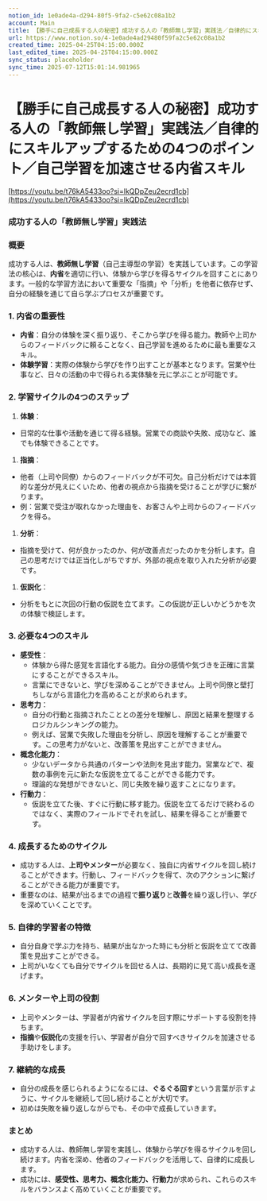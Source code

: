 ```yaml
---
notion_id: 1e0ade4a-d294-80f5-9fa2-c5e62c08a1b2
account: Main
title: 【勝手に自己成長する人の秘密】成功する人の「教師無し学習」実践法／自律的にスキルアップするための4つのポイント／自己学習を加速させる内省スキル
url: https://www.notion.so/4-1e0ade4ad29480f59fa2c5e62c08a1b2
created_time: 2025-04-25T04:15:00.000Z
last_edited_time: 2025-04-25T04:15:00.000Z
sync_status: placeholder
sync_time: 2025-07-12T15:01:14.981965
---
```

# 【勝手に自己成長する人の秘密】成功する人の「教師無し学習」実践法／自律的にスキルアップするための4つのポイント／自己学習を加速させる内省スキル

[https://youtu.be/t76kA5433oo?si=lkQDpZeu2ecrd1cb](https://youtu.be/t76kA5433oo?si=lkQDpZeu2ecrd1cb)
### 成功する人の「教師無し学習」実践法
### 概要
成功する人は、**教師無し学習**（自己主導型の学習）を実践しています。この学習法の核心は、**内省**を適切に行い、体験から学びを得るサイクルを回すことにあります。一般的な学習方法において重要な「指摘」や「分析」を他者に依存せず、自分の経験を通じて自ら学ぶプロセスが重要です。
### 1. 内省の重要性
- **内省**：自分の体験を深く振り返り、そこから学びを得る能力。教師や上司からのフィードバックに頼ることなく、自己学習を進めるために最も重要なスキル。
- **体験学習**：実際の体験から学びを作り出すことが基本となります。営業や仕事など、日々の活動の中で得られる実体験を元に学ぶことが可能です。
### 2. 学習サイクルの4つのステップ
1. **体験**：
  - 日常的な仕事や活動を通じて得る経験。営業での商談や失敗、成功など、誰でも体験できることです。
1. **指摘**：
  - 他者（上司や同僚）からのフィードバックが不可欠。自己分析だけでは本質的な差分が見えにくいため、他者の視点から指摘を受けることが学びに繋がります。
  - 例：営業で受注が取れなかった理由を、お客さんや上司からのフィードバックを得る。
1. **分析**：
  - 指摘を受けて、何が良かったのか、何が改善点だったのかを分析します。自己の思考だけでは正当化しがちですが、外部の視点を取り入れた分析が必要です。
1. **仮説化**：
  - 分析をもとに次回の行動の仮説を立てます。この仮説が正しいかどうかを次の体験で検証します。
### 3. 必要な4つのスキル
- **感受性**：
  - 体験から得た感覚を言語化する能力。自分の感情や気づきを正確に言葉にすることができるスキル。
  - 言葉にできないと、学びを深めることができません。上司や同僚と壁打ちしながら言語化力を高めることが求められます。
- **思考力**：
  - 自分の行動と指摘されたこととの差分を理解し、原因と結果を整理するロジカルシンキングの能力。
  - 例えば、営業で失敗した理由を分析し、原因を理解することが重要です。この思考力がないと、改善策を見出すことができません。
- **概念化能力**：
  - 少ないデータから共通のパターンや法則を見出す能力。営業などで、複数の事例を元に新たな仮説を立てることができる能力です。
  - 理論的な発想ができないと、同じ失敗を繰り返すことになります。
- **行動力**：
  - 仮説を立てた後、すぐに行動に移す能力。仮説を立てるだけで終わるのではなく、実際のフィールドでそれを試し、結果を得ることが重要です。
### 4. 成長するためのサイクル
- 成功する人は、**上司やメンター**が必要なく、独自に内省サイクルを回し続けることができます。行動し、フィードバックを得て、次のアクションに繋げることができる能力が重要です。
- 重要なのは、結果が出るまでの過程で**振り返り**と**改善**を繰り返し行い、学びを深めていくことです。
### 5. 自律的学習者の特徴
- 自分自身で学ぶ力を持ち、結果が出なかった時にも分析と仮説を立てて改善策を見出すことができる。
- 上司がいなくても自分でサイクルを回せる人は、長期的に見て高い成長を遂げます。
### 6. メンターや上司の役割
- 上司やメンターは、学習者が内省サイクルを回す際にサポートする役割を持ちます。
- **指摘**や**仮説化**の支援を行い、学習者が自分で回すべきサイクルを加速させる手助けをします。
### 7. 継続的な成長
- 自分の成長を感じられるようになるには、**ぐるぐる回す**という言葉が示すように、サイクルを継続して回し続けることが大切です。
- 初めは失敗を繰り返しながらでも、その中で成長していきます。
### まとめ
- 成功する人は、教師無し学習を実践し、体験から学びを得るサイクルを回し続けます。内省を深め、他者のフィードバックを活用して、自律的に成長します。
- 成功には、**感受性、思考力、概念化能力、行動力**が求められ、これらのスキルをバランスよく高めていくことが重要です。